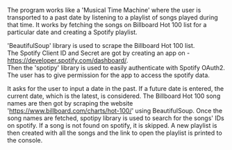 The program works like a 'Musical Time Machine' where the user is transported to a past date by listening to a playlist of songs played during that time.
It works by fetching the songs on Billboard Hot 100 list for a particular date and creating a Spotify playlist.

'BeautifulSoup' library is used to scrape the Billboard Hot 100 list.   
The Spotify Client ID and Secret are got by creating an app on - https://developer.spotify.com/dashboard/.  
Then the 'spotipy' library is used to easily authenticate with Spotify OAuth2. The user has to give permission for the app to access the spotify data.      

It asks for the user to input a date in the past. If a future date is entered, the current date, which is the latest, is considered.
The Billboard Hot 100 song names are then got by scraping the website 'https://www.billboard.com/charts/hot-100/' using BeautifulSoup. 
Once the song names are fetched, spotipy library is used to search for the songs' IDs on spotify. If a song is not found on spotify, it is skipped. 
A new playlist is then created with all the songs and the link to open the playlist is printed to the console.      
